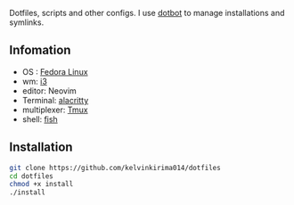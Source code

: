 Dotfiles, scripts and other configs. I use [dotbot](https://github.com/anishathalye/dotbot) to manage installations and symlinks.

## Infomation
- OS : [Fedora Linux]()
- wm: [i3]()
- editor: Neovim
- Terminal: [alacritty]()
- multiplexer: [Tmux]()
- shell: [fish]()

## Installation
```bash
git clone https://github.com/kelvinkirima014/dotfiles
cd dotfiles
chmod +x install
./install
```


